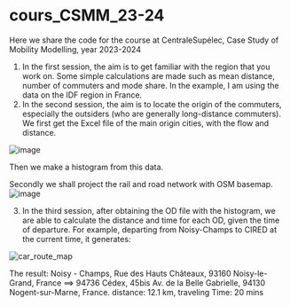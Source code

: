 # cours_CSMM_23-24
Here we share the code for the course at CentraleSupélec, Case Study of Mobility Modelling, year 2023-2024
1. In the first session, the aim is to get familiar with the region that you work on. Some simple calculations are made  such as mean distance, number of commuters and mode share. In the example, I am using the data on the IDF region in France.
2. In the second session, the aim is to locate the origin of the commuters, especially the outsiders (who are generally long-distance commuters). We first get the Excel file of the main origin cities, with the flow and distance.

![image](https://github.com/liangkangenpc/cours_CSMM_23-24/assets/82210230/dad3f254-a32e-471d-8c44-3ac7b68fb431)

Then we make a histogram from this data. 

Secondly we shall project the rail and road network with OSM basemap. 
![image](https://github.com/liangkangenpc/cours_CSMM_23-24/assets/82210230/61120051-f6b5-46bf-aff9-8053d54e5739)

3. In the third session, after obtaining the OD file with the histogram, we are able to calculate the distance and time for each OD, given the time of departure. For example, departing from Noisy-Champs to CIRED at the current time, it generates:

![car_route_map](https://github.com/liangkangenpc/cours_CSMM_23-24/assets/82210230/a6d8b354-9a2d-4b8e-9443-2a2518362f91)

The result: 
Noisy - Champs, Rue des Hauts Châteaux, 93160 Noisy-le-Grand, France ==>  94736 Cédex, 45bis Av. de la Belle Gabrielle, 94130 Nogent-sur-Marne, France.
distance:  12.1 km, traveling Time:  20 mins
